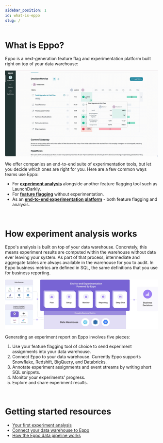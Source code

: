 ```yaml
---
sidebar_position: 1
id: what-is-eppo
slug: /
---
```


# What is Eppo?

Eppo is a next-generation feature flag and experimentation platform built right on top of your data warehouse:

![What is Eppo Gif](../static/img/building-experiments/what-is-eppo.gif)

We offer companies an end-to-end suite of experimentation tools, but let you decide which ones are right for you. Here are a few common ways teams use Eppo:

- For [**experiment analysis**](./experiment-quickstart) alongside another feature flagging tool such as LaunchDarkly.
- For [**feature flagging**](./feature-flag-quickstart) without experimentation.
- As an [**end-to-end experimentation platform**](./feature-flags/use-cases/experiment-assignment) - both feature flagging and analysis.

<br />

# How experiment analysis works

Eppo's analysis is built on top of your data warehouse. Concretely, this means experiment results are computed within the warehouse without data ever leaving your system. As part of that process, intermediate and aggregate tables are always available in the warehouse for you to audit. In Eppo business metrics are defined in SQL, the same definitions that you use for business reporting.

![How Eppo Works](../static/img/building-experiments/how-eppo-works.png)

Generating an experiment report on Eppo involves five pieces:

1. Use your feature flagging tool of choice to send experiment assignments into your data warehouse.
2. Connect Eppo to your data warehouse. Currently Eppo supports [Snowflake](../experiments/prerequisites/connecting-to-data-warehouse/connecting-to-snowflake), [Redshift](../experiments/prerequisites/connecting-to-data-warehouse/connecting-to-redshift), [BigQuery](../experiments/prerequisites/connecting-to-data-warehouse/connecting-to-bigquery), and [Databricks](../experiments/prerequisites/connecting-to-data-warehouse/connecting-to-databricks).
3. Annotate experiment assignments and event streams by writing short SQL snippets.
4. Monitor your experiments' progress.
5. Explore and share experiment results.

<br />

# Getting started resources

- [Your first experiment analysis](./experiment-quickstart)
- [Connect your data warehouse to Eppo](experiments/prerequisites/connecting-to-data-warehouse/connecting-to-bigquery.md)
- [How the Eppo data pipeline works](./experiments/building-experiments/eppo-data-pipeline)
